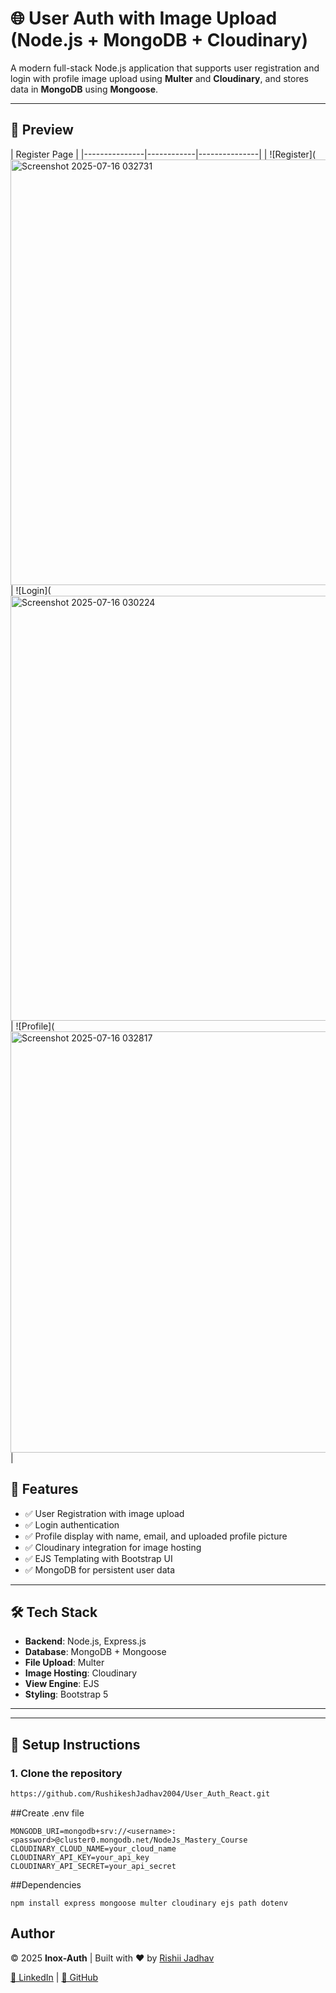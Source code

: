 # 🌐 User Auth with Image Upload (Node.js + MongoDB + Cloudinary)

A modern full-stack Node.js application that supports user registration and login with profile image upload using **Multer** and **Cloudinary**, and stores data in **MongoDB** using **Mongoose**.

---


## 📸 Preview

| Register Page | 
|---------------|------------|---------------|
| ![Register](<img width="1362" height="681" alt="Screenshot 2025-07-16 032731" src="https://github.com/user-attachments/assets/0f58f4c9-b3ae-44da-add7-342450e84c4b" />
 | ![Login](<img width="1342" height="680" alt="Screenshot 2025-07-16 030224" src="https://github.com/user-attachments/assets/abfd147b-913b-45ec-a4e6-c6ff35a7c627" />
| ![Profile](<img width="1363" height="674" alt="Screenshot 2025-07-16 032817" src="https://github.com/user-attachments/assets/e2ff2c83-77b4-41b3-adfc-133e951de230" />
 |


## 🚀 Features

- ✅ User Registration with image upload  
- ✅ Login authentication  
- ✅ Profile display with name, email, and uploaded profile picture  
- ✅ Cloudinary integration for image hosting  
- ✅ EJS Templating with Bootstrap UI  
- ✅ MongoDB for persistent user data

---

## 🛠️ Tech Stack

- **Backend**: Node.js, Express.js  
- **Database**: MongoDB + Mongoose  
- **File Upload**: Multer  
- **Image Hosting**: Cloudinary  
- **View Engine**: EJS  
- **Styling**: Bootstrap 5

---


---

## 🔧 Setup Instructions

### 1. Clone the repository

```bash
https://github.com/RushikeshJadhav2004/User_Auth_React.git
```

 ##Create .env file
```
MONGODB_URI=mongodb+srv://<username>:<password>@cluster0.mongodb.net/NodeJs_Mastery_Course
CLOUDINARY_CLOUD_NAME=your_cloud_name
CLOUDINARY_API_KEY=your_api_key
CLOUDINARY_API_SECRET=your_api_secret
```

##Dependencies
```
npm install express mongoose multer cloudinary ejs path dotenv

```
## Author

<footer class="footer-custom">
  <div class="container">
    <p>&copy; 2025 <strong>Inox-Auth</strong> | Built with ❤️ by <a href="https://www.linkedin.com/in/rushikeshjadhav2004" target="_blank">Rishii Jadhav</a></p>
    <p>
      <a href="https://www.linkedin.com/in/rushikeshjadhav2004" target="_blank">🔗 LinkedIn</a> |
      <a href="https://github.com/RushikeshJadhav2004" target="_blank">🔗 GitHub</a>
    </p>
  </div>
</footer>
